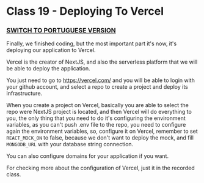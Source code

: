 # Class 19 - Deploying To Vercel

### [SWITCH TO PORTUGUESE VERSION](./PT.md)

Finally, we finished coding, but the most important part it's now, it's
deploying our application to Vercel.

Vercel is the creator of NextJS, and also the serverless platform that we will be
able to deploy the application.

You just need to go to https://vercel.com/
and you will be able to login with your github account, and 
select a repo to create a project and deploy its infrastructure.

When you create a project on Vercel, basically you are able to select the repo were NextJS
project is located, and then Vercel will do everything to you, the only thing that you need to do it's configuring
the environment variables, as you can't push .env file to the repo, you need to configure again
the environment variables, so, configure it on Vercel, remember to set ```REACT_MOCK_ON``` to false,
because we don't want to deploy the mock, and fill ```MONGODB_URL``` with your database string connection.

You can also configure domains for your application if you want.

For checking more about the configuration of Vercel, just it in the recorded class.